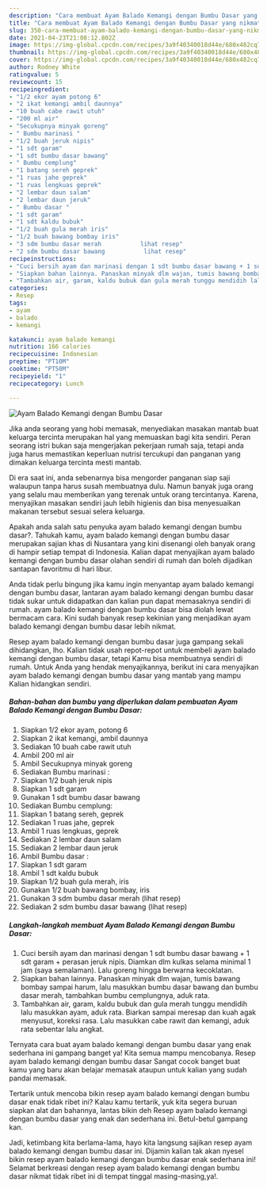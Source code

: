 ```yaml
---
description: "Cara membuat Ayam Balado Kemangi dengan Bumbu Dasar yang nikmat Untuk Jualan"
title: "Cara membuat Ayam Balado Kemangi dengan Bumbu Dasar yang nikmat Untuk Jualan"
slug: 350-cara-membuat-ayam-balado-kemangi-dengan-bumbu-dasar-yang-nikmat-untuk-jualan
date: 2021-04-23T21:08:12.802Z
image: https://img-global.cpcdn.com/recipes/3a9f40340018d44e/680x482cq70/ayam-balado-kemangi-dengan-bumbu-dasar-foto-resep-utama.jpg
thumbnail: https://img-global.cpcdn.com/recipes/3a9f40340018d44e/680x482cq70/ayam-balado-kemangi-dengan-bumbu-dasar-foto-resep-utama.jpg
cover: https://img-global.cpcdn.com/recipes/3a9f40340018d44e/680x482cq70/ayam-balado-kemangi-dengan-bumbu-dasar-foto-resep-utama.jpg
author: Rodney White
ratingvalue: 5
reviewcount: 15
recipeingredient:
- "1/2 ekor ayam potong 6"
- "2 ikat kemangi ambil daunnya"
- "10 buah cabe rawit utuh"
- "200 ml air"
- "Secukupnya minyak goreng"
- " Bumbu marinasi "
- "1/2 buah jeruk nipis"
- "1 sdt garam"
- "1 sdt bumbu dasar bawang"
- " Bumbu cemplung"
- "1 batang sereh geprek"
- "1 ruas jahe geprek"
- "1 ruas lengkuas geprek"
- "2 lembar daun salam"
- "2 lembar daun jeruk"
- " Bumbu dasar "
- "1 sdt garam"
- "1 sdt kaldu bubuk"
- "1/2 buah gula merah iris"
- "1/2 buah bawang bombay iris"
- "3 sdm bumbu dasar merah           lihat resep"
- "2 sdm bumbu dasar bawang           lihat resep"
recipeinstructions:
- "Cuci bersih ayam dan marinasi dengan 1 sdt bumbu dasar bawang + 1 sdt garam + perasan jeruk nipis. Diamkan dlm kulkas selama minimal 1 jam (saya semalaman). Lalu goreng hingga berwarna kecoklatan."
- "Siapkan bahan lainnya. Panaskan minyak dlm wajan, tumis bawang bombay sampai harum, lalu masukkan bumbu dasar bawang dan bumbu dasar merah, tambahkan bumbu cemplungnya, aduk rata."
- "Tambahkan air, garam, kaldu bubuk dan gula merah tunggu mendidih lalu masukkan ayam, aduk rata. Biarkan sampai meresap dan kuah agak menyusut, koreksi rasa. Lalu masukkan cabe rawit dan kemangi, aduk rata sebentar lalu angkat."
categories:
- Resep
tags:
- ayam
- balado
- kemangi

katakunci: ayam balado kemangi 
nutrition: 166 calories
recipecuisine: Indonesian
preptime: "PT10M"
cooktime: "PT50M"
recipeyield: "1"
recipecategory: Lunch

---
```



![Ayam Balado Kemangi dengan Bumbu Dasar](https://img-global.cpcdn.com/recipes/3a9f40340018d44e/680x482cq70/ayam-balado-kemangi-dengan-bumbu-dasar-foto-resep-utama.jpg)

Jika anda seorang yang hobi memasak, menyediakan masakan mantab buat keluarga tercinta merupakan hal yang memuaskan bagi kita sendiri. Peran seorang istri bukan saja mengerjakan pekerjaan rumah saja, tetapi anda juga harus memastikan keperluan nutrisi tercukupi dan panganan yang dimakan keluarga tercinta mesti mantab.

Di era  saat ini, anda sebenarnya bisa mengorder panganan siap saji walaupun tanpa harus susah membuatnya dulu. Namun banyak juga orang yang selalu mau memberikan yang terenak untuk orang tercintanya. Karena, menyajikan masakan sendiri jauh lebih higienis dan bisa menyesuaikan makanan tersebut sesuai selera keluarga. 



Apakah anda salah satu penyuka ayam balado kemangi dengan bumbu dasar?. Tahukah kamu, ayam balado kemangi dengan bumbu dasar merupakan sajian khas di Nusantara yang kini disenangi oleh banyak orang di hampir setiap tempat di Indonesia. Kalian dapat menyajikan ayam balado kemangi dengan bumbu dasar olahan sendiri di rumah dan boleh dijadikan santapan favoritmu di hari libur.

Anda tidak perlu bingung jika kamu ingin menyantap ayam balado kemangi dengan bumbu dasar, lantaran ayam balado kemangi dengan bumbu dasar tidak sukar untuk didapatkan dan kalian pun dapat memasaknya sendiri di rumah. ayam balado kemangi dengan bumbu dasar bisa diolah lewat bermacam cara. Kini sudah banyak resep kekinian yang menjadikan ayam balado kemangi dengan bumbu dasar lebih nikmat.

Resep ayam balado kemangi dengan bumbu dasar juga gampang sekali dihidangkan, lho. Kalian tidak usah repot-repot untuk membeli ayam balado kemangi dengan bumbu dasar, tetapi Kamu bisa membuatnya sendiri di rumah. Untuk Anda yang hendak menyajikannya, berikut ini cara menyajikan ayam balado kemangi dengan bumbu dasar yang mantab yang mampu Kalian hidangkan sendiri.

<!--inarticleads1-->

##### Bahan-bahan dan bumbu yang diperlukan dalam pembuatan Ayam Balado Kemangi dengan Bumbu Dasar:

1. Siapkan 1/2 ekor ayam, potong 6
1. Siapkan 2 ikat kemangi, ambil daunnya
1. Sediakan 10 buah cabe rawit utuh
1. Ambil 200 ml air
1. Ambil Secukupnya minyak goreng
1. Sediakan  Bumbu marinasi :
1. Siapkan 1/2 buah jeruk nipis
1. Siapkan 1 sdt garam
1. Gunakan 1 sdt bumbu dasar bawang
1. Sediakan  Bumbu cemplung:
1. Siapkan 1 batang sereh, geprek
1. Sediakan 1 ruas jahe, geprek
1. Ambil 1 ruas lengkuas, geprek
1. Sediakan 2 lembar daun salam
1. Sediakan 2 lembar daun jeruk
1. Ambil  Bumbu dasar :
1. Siapkan 1 sdt garam
1. Ambil 1 sdt kaldu bubuk
1. Siapkan 1/2 buah gula merah, iris
1. Gunakan 1/2 buah bawang bombay, iris
1. Gunakan 3 sdm bumbu dasar merah           (lihat resep)
1. Sediakan 2 sdm bumbu dasar bawang           (lihat resep)




<!--inarticleads2-->

##### Langkah-langkah membuat Ayam Balado Kemangi dengan Bumbu Dasar:

1. Cuci bersih ayam dan marinasi dengan 1 sdt bumbu dasar bawang + 1 sdt garam + perasan jeruk nipis. Diamkan dlm kulkas selama minimal 1 jam (saya semalaman). Lalu goreng hingga berwarna kecoklatan.
1. Siapkan bahan lainnya. Panaskan minyak dlm wajan, tumis bawang bombay sampai harum, lalu masukkan bumbu dasar bawang dan bumbu dasar merah, tambahkan bumbu cemplungnya, aduk rata.
1. Tambahkan air, garam, kaldu bubuk dan gula merah tunggu mendidih lalu masukkan ayam, aduk rata. Biarkan sampai meresap dan kuah agak menyusut, koreksi rasa. Lalu masukkan cabe rawit dan kemangi, aduk rata sebentar lalu angkat.




Ternyata cara buat ayam balado kemangi dengan bumbu dasar yang enak sederhana ini gampang banget ya! Kita semua mampu mencobanya. Resep ayam balado kemangi dengan bumbu dasar Sangat cocok banget buat kamu yang baru akan belajar memasak ataupun untuk kalian yang sudah pandai memasak.

Tertarik untuk mencoba bikin resep ayam balado kemangi dengan bumbu dasar enak tidak ribet ini? Kalau kamu tertarik, yuk kita segera buruan siapkan alat dan bahannya, lantas bikin deh Resep ayam balado kemangi dengan bumbu dasar yang enak dan sederhana ini. Betul-betul gampang kan. 

Jadi, ketimbang kita berlama-lama, hayo kita langsung sajikan resep ayam balado kemangi dengan bumbu dasar ini. Dijamin kalian tak akan nyesel bikin resep ayam balado kemangi dengan bumbu dasar enak sederhana ini! Selamat berkreasi dengan resep ayam balado kemangi dengan bumbu dasar nikmat tidak ribet ini di tempat tinggal masing-masing,ya!.

